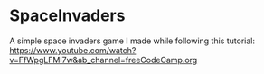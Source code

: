 # SpaceInvaders
A simple space invaders game I made while following this tutorial: https://www.youtube.com/watch?v=FfWpgLFMI7w&ab_channel=freeCodeCamp.org

